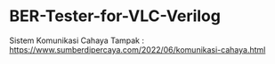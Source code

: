 # BER-Tester-for-VLC-Verilog

Sistem Komunikasi Cahaya Tampak : https://www.sumberdipercaya.com/2022/06/komunikasi-cahaya.html
